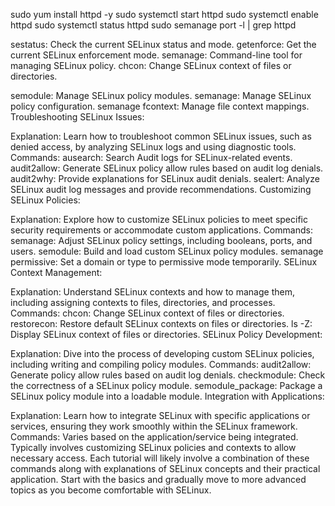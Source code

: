 sudo yum install httpd -y
sudo systemctl start httpd
sudo systemctl enable httpd
sudo systemctl status httpd
sudo semanage port -l | grep httpd

sestatus: Check the current SELinux status and mode.
getenforce: Get the current SELinux enforcement mode.
semanage: Command-line tool for managing SELinux policy.
chcon: Change SELinux context of files or directories.


semodule: Manage SELinux policy modules.
semanage: Manage SELinux policy configuration.
semanage fcontext: Manage file context mappings.
Troubleshooting SELinux Issues:

Explanation: Learn how to troubleshoot common SELinux issues, such as denied access, by analyzing SELinux logs and using diagnostic tools.
Commands:
ausearch: Search Audit logs for SELinux-related events.
audit2allow: Generate SELinux policy allow rules based on audit log denials.
audit2why: Provide explanations for SELinux audit denials.
sealert: Analyze SELinux audit log messages and provide recommendations.
Customizing SELinux Policies:

Explanation: Explore how to customize SELinux policies to meet specific security requirements or accommodate custom applications.
Commands:
semanage: Adjust SELinux policy settings, including booleans, ports, and users.
semodule: Build and load custom SELinux policy modules.
semanage permissive: Set a domain or type to permissive mode temporarily.
SELinux Context Management:

Explanation: Understand SELinux contexts and how to manage them, including assigning contexts to files, directories, and processes.
Commands:
chcon: Change SELinux context of files or directories.
restorecon: Restore default SELinux contexts on files or directories.
ls -Z: Display SELinux context of files or directories.
SELinux Policy Development:

Explanation: Dive into the process of developing custom SELinux policies, including writing and compiling policy modules.
Commands:
audit2allow: Generate policy allow rules based on audit log denials.
checkmodule: Check the correctness of a SELinux policy module.
semodule_package: Package a SELinux policy module into a loadable module.
Integration with Applications:

Explanation: Learn how to integrate SELinux with specific applications or services, ensuring they work smoothly within the SELinux framework.
Commands:
Varies based on the application/service being integrated. Typically involves customizing SELinux policies and contexts to allow necessary access.
Each tutorial will likely involve a combination of these commands along with explanations of SELinux concepts and their practical application. Start with the basics and gradually move to more advanced topics as you become comfortable with SELinux.